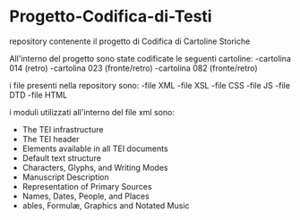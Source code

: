 # Progetto-Codifica-di-Testi
repository contenente il progetto di Codifica di Cartoline Storiche

All'interno del progetto sono state codificate le seguenti cartoline:
-cartolina 014 (retro)
-cartolina 023 (fronte/retro)
-cartolina 082 (fronte/retro)

i file presenti nella repository sono:
-file XML
-file XSL
-file CSS
-file JS
-file DTD
-file HTML

i moduli utilizzati all'interno del file xml sono:
- The TEI infrastructure
- The TEI header
- Elements available in all TEI documents
- Default text structure
- Characters, Glyphs, and Writing Modes
- Manuscript Description
- Representation of Primary Sources
- Names, Dates, People, and Places
- ables, Formulæ, Graphics and Notated Music
